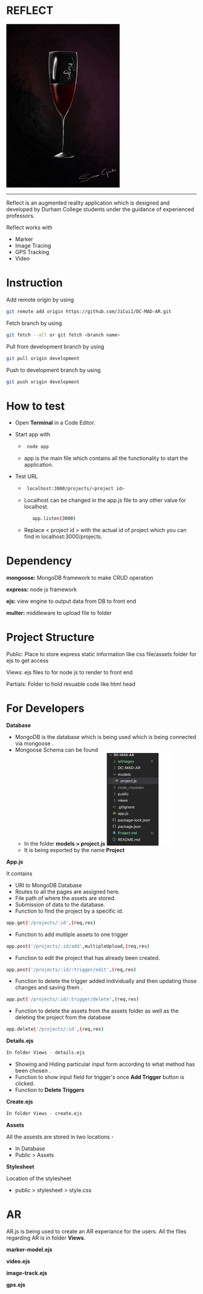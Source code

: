 #    REFLECT



![PlaceHolder of the App](./arImages/new.jpg)

___

Reflect is an augmented reality application which is designed and developed by Durham College students under the guidance of experienced professors. 

Reflect works with 
* Marker 
* Image Tracing 
* GPS Tracking 
* Video 

# Instruction

Add remote origin by using

```bash
git remote add origin https://github.com/JiCui1/DC-MAD-AR.git
```

Fetch branch by using

```bash
git fetch --all or git fetch <branch name>
```

Pull from development branch by using

```bash
git pull origin development
```

Push to development branch by using

```bash
git push origin development
```

# How to test

* Open **Terminal** in a Code Editor.
* Start app with
   * ```bash 
      node app
   * app is the main file which contains all the functionality to start the application.

* Test URL  
   * ```bash 
      localhost:3000/projects/<project id>
   *  Localhost can be changed in the app.js file to any other value for localhost. 
      ```bash 
         app.listen(3000)
       ```
   * Replace < project id > with the actual id of project which you can find in localhost:3000/projects.
 







# Dependency

**mongoose:** MongoDB framework to make CRUD operation

**express:** node js framework

**ejs:** view engine to output data from DB to front end

**multer:** middleware to upload file to folder

# Project Structure

Public: Place to store express static information like css file/assets folder for ejs to get access

Views: ejs files to for node js to render to front end

Partials: Folder to hold resuable code like html head

# For Developers  

**Database**
* MongoDB is the database which is being used which is being connected via mongoose .
* Mongoose Schema can be found 
   * In the folder  **models > project.js** 
   ![PlaceHolder of the App](./arImages/img01.png) 
   * It is being exported by the name **Project**


**App.js**

It contains 
* URI to MongoDB Database
* Routes to all the pages are assigned here.
* File path of where the assets are stored.
* Submission of data to the database.
* Function to find the project by a specific id.
```bash
app.get('/projects/:id',(req,res)
```

* Function to add mutliple assets to one trigger 
```bash
app.post('/projects/:id/add',multipleUpload,(req,res)
```
* Function to edit the project that has already been created.
```bash
app.post('/projects/:id/:trigger/edit',(req,res)
```

* Function to delete the trigger added individually and then updating those changes and saving them .
```bash
app.put('/projects/:id/:trigger/delete',(req,res)
```

* Function to delete the assets from the assets folder as well as the deleting the project from the database
```bash
app.delete('/projects/:id',(req,res)
```

**Details.ejs**
```bash
In folder Views - details.ejs
```

* Showing and Hiding particular input form according to what method has been chosen . 
* Function to show input field for trigger's once **Add Trigger** button is clicked.
* Function to **Delete Triggers**


**Create.ejs**

```bash
In folder Views - create.ejs
```

**Assets**

All the assests are stored in two locations - 
* In Database
* Public > Assets


**Stylesheet**

Location of the stylesheet 
* public > stylesheet > style.css


# AR 

AR.js is being used to create an AR experiance for the users. All the files regarding AR is in folder **Views**.

**marker-model.ejs**

**video.ejs**

**image-track.ejs**

**gps.ejs**

